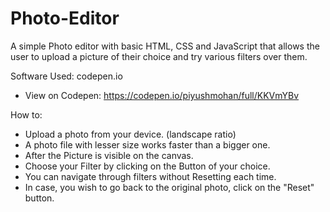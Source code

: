 # Photo-Editor
A simple Photo editor with basic HTML, CSS and JavaScript that allows the user to upload a picture of their choice and try various filters over them.

Software Used: codepen.io
- View on Codepen: https://codepen.io/piyushmohan/full/KKVmYBv

How to:
- Upload a photo from your device. (landscape ratio)
- A photo file with lesser size works faster than a bigger one.
- After the Picture is visible on the canvas.
- Choose your Filter by clicking on the Button of your choice.
- You can navigate through filters without Resetting each time.
- In case, you wish to go back to the original photo, click on the "Reset" button.
